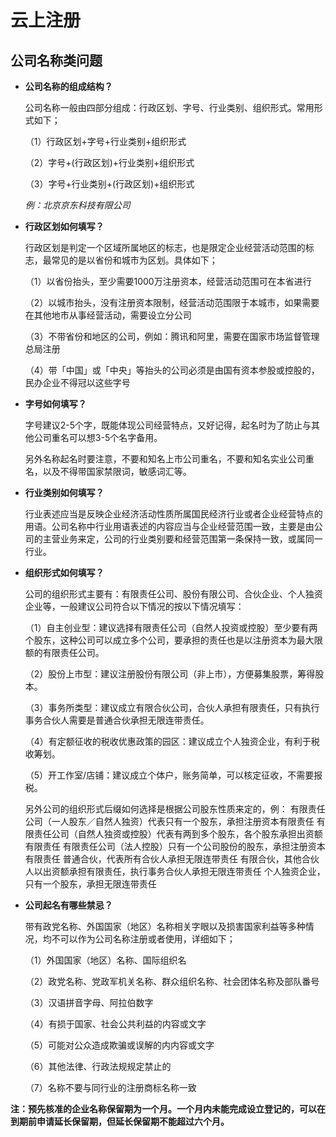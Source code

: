 # 云上注册

## 公司名称类问题

- **公司名称的组成结构？**

  公司名称一般由四部分组成：行政区划、字号、行业类别、组织形式。常用形式如下；
 
   （1）行政区划+字号+行业类别+组织形式
 
   （2）字号+(行政区划)+行业类别+组织形式
 
   （3）字号+行业类别+(行政区划)+组织形式
   
    *例：北京京东科技有限公司*

- **行政区划如何填写？**

  行政区划是判定一个区域所属地区的标志，也是限定企业经营活动范围的标志，最常见的是以省份和城市为区划。具体如下；

   （1）以省份抬头，至少需要1000万注册资本，经营活动范围可在本省进行

   （2）以城市抬头，没有注册资本限制，经营活动范围限于本城市，如果需要在其他地市从事经营活动，需要设立分公司

   （3）不带省份和地区的公司，例如：腾讯和阿里，需要在国家市场监督管理总局注册

   （4）带「中国」或「中央」等抬头的公司必须是由国有资本参股或控股的，民办企业不得冠以这些字号
 
- **字号如何填写？**

  字号建议2-5个字，既能体现公司经营特点，又好记得，起名时为了防止与其他公司重名可以想3-5个名字备用。
  
  另外名称起名时要注意，不要和知名上市公司重名，不要和知名实业公司重名，以及不得带国家禁限词，敏感词汇等。
  
- **行业类别如何填写？**

  行业表述应当是反映企业经济活动性质所属国民经济行业或者企业经营特点的用语。公司名称中行业用语表述的内容应当与企业经营范围一致，主要是由公司的主营业务来定，公司的行业类别要和经营范围第一条保持一致，或属同一行业。
  
- **组织形式如何填写？**

   公司的组织形式主要有：有限责任公司、股份有限公司、合伙企业、个人独资企业等，一般建议公司符合以下情况的按以下情况填写：

    （1）自主创业型：建议选择有限责任公司（自然人投资或控股）至少要有两个股东，这种公司可以成立多个公司，要承担的责任也是以注册资本为最大限额的有限责任公司。

    （2）股份上市型：建议注册股份有限公司（非上市），方便募集股票，筹得股本。
 
    （3）事务所类型：建议成立有限合伙公司，合伙人承担有限责任，只有执行事务合伙人需要是普通合伙承担无限连带责任。

    （4）有定额征收的税收优惠政策的园区：建议成立个人独资企业，有利于税收筹划。

    （5）开工作室/店铺：建议成立个体户，账务简单，可以核定征收，不需要报税。

    另外公司的组织形式后缀如何选择是根据公司股东性质来定的，例：
有限责任公司（一人股东／自然人独资）代表只有一个股东，承担注册资本有限责任
有限责任公司（自然人独资或控股）代表有两到多个股东，各个股东承担出资额有限责任
有限责任公司（法人控股）只有一个公司股份的股东，承担注册资本有限责任
普通合伙，代表所有合伙人承担无限连带责任
有限合伙，其他合伙人以出资额承担有限责任，执行事务合伙人承担无限连带责任
个人独资企业，只有一个股东，承担无限连带责任 

- **公司起名有哪些禁忌？**

  带有政党名称、外国国家（地区）名称相关字眼以及损害国家利益等多种情况，均不可以作为公司名称注册或者使用，详细如下；

  （1）外国国家（地区）名称、国际组织名

  （2）政党名称、党政军机关名称、群众组织名称、社会团体名称及部队番号

  （3）汉语拼音字母、阿拉伯数字

  （4）有损于国家、社会公共利益的内容或文字

  （5）可能对公众造成欺骗或误解的内内容或文字

  （6）其他法律、行政法规规定禁止的

  （7）名称不要与同行业的注册商标名称一致

 **注：预先核准的企业名称保留期为一个月。一个月内未能完成设立登记的，可以在到期前申请延长保留期，但延长保留期不能超过六个月。**
